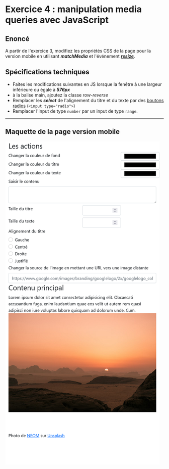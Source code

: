 # Exercice 4 : manipulation media queries avec JavaScript

## Enoncé

A partir de l'exercice 3, modifiez les propriétés CSS de la page pour la version mobile en utilisant ***matchMedia*** et l'événement ***[resize](https://www.w3schools.com/jsref/tryit.asp?filename=tryjsref_onresize_window)***.

## Spécifications techniques

- Faites les modifications suivantes en JS lorsque la fenêtre à une largeur inférieure ou égale à ***576px***
- à la balise main, ajoutez la classe *row-reverse*
- Remplacer les ***select*** de l'alignement du titre et du texte par des [boutons radios](https://www.w3schools.com/tags/att_input_type_radio.asp) (`<input type="radio">`)
- Remplacer l'input de type `number` par un input de type `range`.

---

## Maquette de la page version mobile

![img](./img/mockup-ex4-mobile.png)
